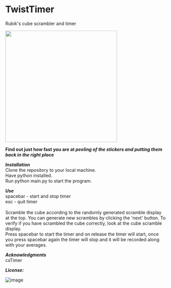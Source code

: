 # TwistTimer

Rubik's cube scrambler and timer

<img src="https://user-images.githubusercontent.com/57689939/222673159-64f9bfc8-d06c-47d4-b8a3-f50e750043df.png" height="350">

**Find out just how fast you are at *peeling of the stickers and putting them back in the right place***

***Installation*** <br />
Clone the repository to your local machine. <br />
Have python installed. <br />
Run python main.py to start the program.

***Use*** <br />
spacebar - start and stop timer <br />
esc - quit timer <br />
<br />
Scramble the cube according to the randomly generated scramble display at the top. You can generate new scrambles by clicking the 'next' button. To verify if you have scrambled the cube correctly, look at the cube scramble display. <br />
Press spacebar to start the timer and on release the timer will start, once you press spacebar again the timer will stop and it will be recorded along with your averages.

***Acknowledgments*** <br />
csTimer

***License:***

![image](https://user-images.githubusercontent.com/57689939/220727747-d79ef686-83bb-4c21-b1d8-c177c97729c2.png)
